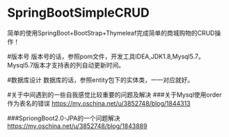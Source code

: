 # SpringBootSimpleCRUD
简单的使用SpringBoot+BootStrap+Thymeleaf完成简单的商城购物的CRUD操作！

#版本号
版本号的话，参照pom文件，开发工具IDEA,JDK1.8,Mysql5.7。
Mysql5.7版本才支持表的列自动更新时间。

#数据库设计
数据库的话，参照entity包下的实体类，一一对应就好。

#关于中间遇到的一些自我感觉比较重要的问题及解决
###关于Mysql使用order作为表名的错误 
https://my.oschina.net/u/3852748/blog/1844313

###SpriongBoot2.0-JPA的一个问题解决
https://my.oschina.net/u/3852748/blog/1843889


